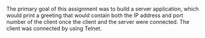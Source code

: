The primary goal of this assignment was to build a server application, which would print a greeting that would contain both the IP address and port number of the client once the client and the server were connected. The client was connected by using Telnet.

